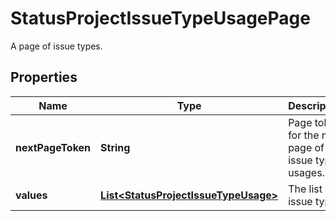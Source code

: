 

# StatusProjectIssueTypeUsagePage

A page of issue types.

## Properties

| Name | Type | Description | Notes |
|------------ | ------------- | ------------- | -------------|
|**nextPageToken** | **String** | Page token for the next page of issue type usages. |  [optional] |
|**values** | [**List&lt;StatusProjectIssueTypeUsage&gt;**](StatusProjectIssueTypeUsage.md) | The list of issue types. |  [optional] |




